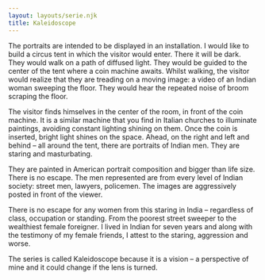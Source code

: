 ```yaml
---
layout: layouts/serie.njk
title: Kaleidoscope
---
```


The portraits are intended to be displayed in an installation. I would like to build a circus tent in which the visitor would enter. There it will be dark. They would walk on a path of diffused light. They would be guided to the center of the tent where a coin machine awaits. Whilst walking, the visitor would realize that they are treading on a moving image: a video of an Indian woman sweeping the floor. They would hear the repeated noise of broom scraping the floor.

The visitor finds himselves in the center of the room, in front of the coin machine. It is a similar machine that you find in Italian churches to illuminate paintings, avoiding constant lighting shining on them. Once the coin is inserted, bright light shines on the space. Ahead, on the right and left and behind – all around the tent, there are portraits of Indian men. They are staring and masturbating.

They are painted in American portrait composition and bigger than life size. There is no escape. The men represented are from every level of Indian society: street men, lawyers, policemen. The images are aggressively posted in front of the viewer.

There is no escape for any women from this staring in India – regardless of class, occupation or standing. From the poorest street sweeper to the wealthiest female foreigner. I lived in Indian for seven years and along with the testimony of my female friends, I attest to the staring, aggression and worse.

The series is called Kaleidoscope because it is a vision – a perspective of mine and it could change if the lens is turned.
